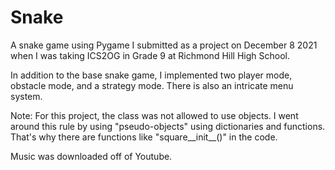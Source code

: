 # Snake
A snake game using Pygame I submitted as a project on December 8 2021 when I was taking ICS2OG in Grade 9 at Richmond Hill High School. 

In addition to the base snake game, I implemented two player mode, obstacle mode, and a strategy mode. There is also an intricate menu system.

Note: For this project, the class was not allowed to use objects. I went around this rule by using "pseudo-objects" using dictionaries and functions. That's why there
are functions like "square__init__()" in the code.

Music was downloaded off of Youtube.
